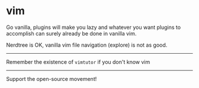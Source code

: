 # vim
Go vanilla, plugins will make you lazy and whatever you want plugins to accomplish can surely already be done in vanilla vim.

Nerdtree is OK, vanilla vim file navigation (explore) is not as good.

---

Remember the existence of `vimtutor` if you don't know vim


---
Support the open-source movement!
